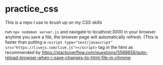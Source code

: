 # practice_css

This is a repo I use to brush up on my CSS skills

run `npx nodemon server.js` and navigate to localhost:3000 in your browser. anytime you save a file, the browser page will automatically refresh. (This is faster than putting a `<script type="text/javascript" src="https://livejs.com/live.js"></script>` tag in the html as recommended by https://stackoverflow.com/questions/5588658/auto-reload-browser-when-i-save-changes-to-html-file-in-chrome.
